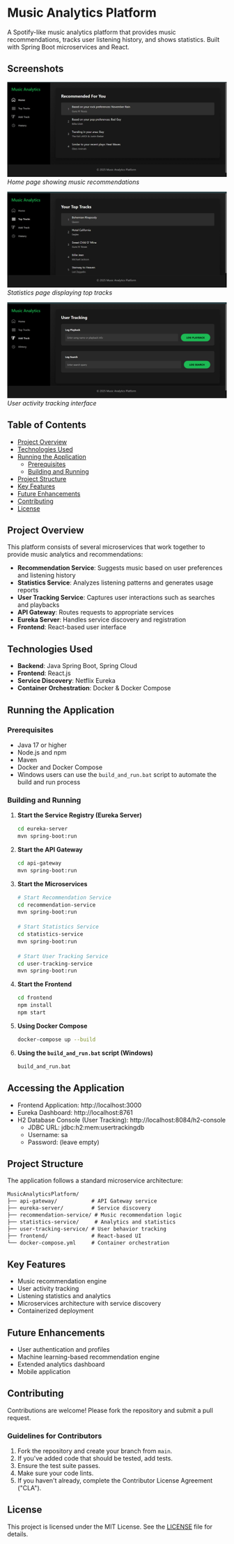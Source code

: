 # Music Analytics Platform

A Spotify-like music analytics platform that provides music recommendations, tracks user listening history, and shows statistics. Built with Spring Boot microservices and React.

## Screenshots

![Home Page](docs/images/home.png)
*Home page showing music recommendations*

![Statistics Page](docs/images/statistics.png)
*Statistics page displaying top tracks*

![User Tracking](docs/images/user-tracking.png)
*User activity tracking interface*

## Table of Contents
- [Project Overview](#project-overview)
- [Technologies Used](#technologies-used)
- [Running the Application](#running-the-application)
    - [Prerequisites](#prerequisites)
    - [Building and Running](#building-and-running)
- [Project Structure](#project-structure)
- [Key Features](#key-features)
- [Future Enhancements](#future-enhancements)
- [Contributing](#contributing)
- [License](#license)

## Project Overview

This platform consists of several microservices that work together to provide music analytics and recommendations:

- **Recommendation Service**: Suggests music based on user preferences and listening history
- **Statistics Service**: Analyzes listening patterns and generates usage reports
- **User Tracking Service**: Captures user interactions such as searches and playbacks
- **API Gateway**: Routes requests to appropriate services
- **Eureka Server**: Handles service discovery and registration
- **Frontend**: React-based user interface

## Technologies Used

- **Backend**: Java Spring Boot, Spring Cloud
- **Frontend**: React.js
- **Service Discovery**: Netflix Eureka
- **Container Orchestration**: Docker & Docker Compose

## Running the Application

### Prerequisites

- Java 17 or higher
- Node.js and npm
- Maven
- Docker and Docker Compose
- Windows users can use the `build_and_run.bat` script to automate the build and run process

### Building and Running

1. **Start the Service Registry (Eureka Server)**
   ```bash
   cd eureka-server
   mvn spring-boot:run
   ```

2. **Start the API Gateway**
   ```bash
   cd api-gateway
   mvn spring-boot:run
   ```

3. **Start the Microservices**
   ```bash
   # Start Recommendation Service
   cd recommendation-service
   mvn spring-boot:run

   # Start Statistics Service
   cd statistics-service
   mvn spring-boot:run

   # Start User Tracking Service
   cd user-tracking-service
   mvn spring-boot:run
   ```

4. **Start the Frontend**
   ```bash
   cd frontend
   npm install
   npm start
   ```

5. **Using Docker Compose**
   ```bash
   docker-compose up --build
   ```

6. **Using the `build_and_run.bat` script (Windows)**
   ```bash
   build_and_run.bat
   ```

## Accessing the Application

- Frontend Application: http://localhost:3000
- Eureka Dashboard: http://localhost:8761
- H2 Database Console (User Tracking): http://localhost:8084/h2-console
  - JDBC URL: jdbc:h2:mem:usertrackingdb
  - Username: sa
  - Password: (leave empty)

## Project Structure

The application follows a standard microservice architecture:

```
MusicAnalyticsPlatform/
├── api-gateway/           # API Gateway service
├── eureka-server/         # Service discovery
├── recommendation-service/ # Music recommendation logic
├── statistics-service/     # Analytics and statistics
├── user-tracking-service/ # User behavior tracking
├── frontend/              # React-based UI
└── docker-compose.yml     # Container orchestration
```

## Key Features

- Music recommendation engine
- User activity tracking
- Listening statistics and analytics
- Microservices architecture with service discovery
- Containerized deployment

## Future Enhancements

- User authentication and profiles
- Machine learning-based recommendation engine
- Extended analytics dashboard
- Mobile application

## Contributing
Contributions are welcome! Please fork the repository and submit a pull request.

### Guidelines for Contributors
1. Fork the repository and create your branch from `main`.
2. If you've added code that should be tested, add tests.
3. Ensure the test suite passes.
4. Make sure your code lints.
5. If you haven't already, complete the Contributor License Agreement ("CLA").

## License
This project is licensed under the MIT License. See the [LICENSE](./LICENSE.txt) file for details.
